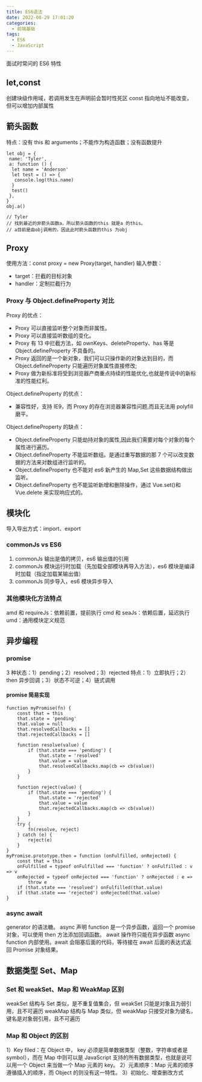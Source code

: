 ```yaml
---
title: ES6语法
date: 2022-08-29 17:01:20
categories:
  - 前端基础
tags:
  - ES6
  - JavaScript
---
```


面试时常问的 ES6 特性

<!-- more -->
<!-- toc -->

## let,const

创建块级作用域，若调用发生在声明前会暂时性死区
const 指向地址不能改变，但可以增加内部属性

## 箭头函数

特点：没有 this 和 arguments；不能作为构造函数；没有函数提升

```
let obj = {
 name: 'Tyler',
 a: function () {
  let name = 'Anderson'
  let test = () => {
   console.log(this.name)
  }
  test()
 },
}
obj.a()

// Tyler
// 找到最近的非箭头函数a，所以箭头函数的this 就是a 的this。
// a目前是由obj调用的，因此此时箭头函数的this 为obj
```

## Proxy

使用方法：const proxy = new Proxy(target, handler)
输入参数：

- target：拦截的目标对象
- handler：定制拦截行为

### Proxy 与 Object.defineProperty 对比

Proxy 的优点：

- Proxy 可以直接监听整个对象而非属性。
- Proxy 可以直接监听数组的变化。
- Proxy 有 13 中拦截方法，如 ownKeys、deleteProperty、has 等是 Object.defineProperty 不具备的。
- Proxy 返回的是一个新对象，我们可以只操作新的对象达到目的，而 Object.defineProperty 只能遍历对象属性直接修改;
- Proxy 做为新标准将受到浏览器产商重点持续的性能优化,也就是传说中的新标准的性能红利。

Object.defineProperty 的优点：

- 兼容性好，支持 IE9，而 Proxy 的存在浏览器兼容性问题,而且无法用 polyfill 磨平。

Object.defineProperty 的缺点：

- Object.defineProperty 只能劫持对象的属性,因此我们需要对每个对象的每个属性进行遍历。
- Object.defineProperty 不能监听数组。是通过重写数据的那 7 个可以改变数据的方法来对数组进行监听的。
- Object.defineProperty 也不能对 es6 新产生的 Map,Set 这些数据结构做出监听。
- Object.defineProperty 也不能监听新增和删除操作，通过 Vue.set()和 Vue.delete 来实现响应式的。

## 模块化

导入导出方式：import、export

### commonJs vs ES6

1. commonJs 输出是值的拷贝，es6 输出值的引用
2. commonJs 模块运行时加载（先加载全部模块再导入方法），es6 模块是编译时加载（指定加载某输出值）
3. commonJs 同步导入，es6 模块异步导入

### 其他模块化方法特点

amd 和 requireJs：依赖前置，提前执行
cmd 和 seaJs：依赖后置，延迟执行
umd：通用模块定义规范

## 异步编程

### promise

3 种状态：1）pending；2）resolved；3）rejected
特点：1）立即执行；2）then 异步回调；3）状态不可逆；4）链式调用

#### promise 简易实现

```
function myPromise(fn) {
    const that = this
    that.state = 'pending'
    that.value = null
    that.resolvedCallbacks = []
    that.rejectedCallbacks = []

    function resolve(value) {
        if (that.state === 'pending') {
            that.state = 'resolved'
            that.value = value
            that.resolvedCallbacks.map(cb => cb(value))
        }
    }

    function reject(value) {
        if (that.state === 'pending') {
            that.state = 'rejected'
            that.value = value
            that.rejectedCallbacks.map(cb => cb(value))
        }
    }
    try {
        fn(resolve, reject)
    } catch (e) {
        reject(e)
    }
}
myPromise.prototype.then = function (onFulfilled, onRejected) {
    const that = this
    onFulfilled = typeof onFulfilled === 'function' ? onFulfilled : v => v
    onRejected = typeof onRejected === 'function' ? onRejected : e =>
        throw e
    if (that.state === 'resolved') onFulfilled(that.value)
    if (that.state === 'rejected') onRejected(that.value)
}
```

### async await

generator 的语法糖。
async 声明 function 是一个异步函数，返回一个 promise 对象，可以使用 then 方法添加回调函数。
await 操作符只能在异步函数 async function 内部使用。await 会阻塞后面的代码，等待接在 await 后面的表达式返回 Promise 对象结果。

## 数据类型 Set、Map

### Set 和 weakSet、Map 和 WeakMap 区别

weakSet 结构与 Set 类似，是不重复值集合，但 weakSet 只能是对象且为弱引用，且不可遍历
weakMap 结构与 Map 类似，但 weakMap 只接受对象为键名，键名是对象弱引用，且不可遍历

### Map 和 Object 的区别

1）Key filed：在 Object 中， key 必须是简单数据类型（整数，字符串或者是 symbol），而在 Map 中则可以是 JavaScript 支持的所有数据类型，也就是说可以用一个 Object 来当做一个 Map 元素的 key。
2）元素顺序：Map 元素的顺序遵循插入的顺序，而 Object 的则没有这一特性。
3）初始化、增查删改方式
